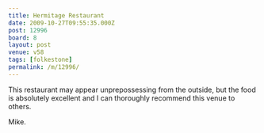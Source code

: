 ```yaml
---
title: Hermitage Restaurant
date: 2009-10-27T09:55:35.000Z
post: 12996
board: 8
layout: post
venue: v58
tags: [folkestone]
permalink: /m/12996/
---
```

This restaurant may appear unprepossessing from the outside, but the food is absolutely excellent and I can thoroughly recommend this venue to others.

Mike.
